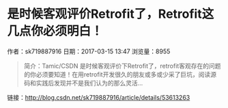 # 是时候客观评价Retrofit了，Retrofit这几点你必须明白！
作者：sk719887916
日期：2017-03-15 13:47
浏览量：8955
> 简介：Tamic/CSDN
是时候客观评价下Retrofit了，retrofit客观存在的问题的你必须要知道！在用retrofit开发很久的朋友或多或少采了巨坑，阅读源码和实践后发现并不是我们认为的那么灵活...

 链接：http://blog.csdn.net/sk719887916/article/details/53613263
